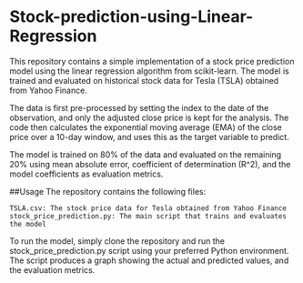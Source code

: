 # Stock-prediction-using-Linear-Regression

This repository contains a simple implementation of a stock price prediction model using the linear regression algorithm from scikit-learn. The model is trained and evaluated on historical stock data for Tesla (TSLA) obtained from Yahoo Finance.

The data is first pre-processed by setting the index to the date of the observation, and only the adjusted close price is kept for the analysis. The code then calculates the exponential moving average (EMA) of the close price over a 10-day window, and uses this as the target variable to predict.

The model is trained on 80% of the data and evaluated on the remaining 20% using mean absolute error, coefficient of determination (R^2), and the model coefficients as evaluation metrics.

##Usage
The repository contains the following files:

    TSLA.csv: The stock price data for Tesla obtained from Yahoo Finance
    stock_price_prediction.py: The main script that trains and evaluates the model


To run the model, simply clone the repository and run the stock_price_prediction.py script using your preferred Python environment. The script produces a graph showing the actual and predicted values, and the evaluation metrics.
